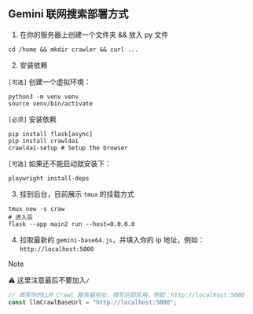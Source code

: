 ## Gemini 联网搜索部署方式

1. 在你的服务器上创建一个文件夹 && 放入 py 文件

```shell
cd /home && mkdir crawler && curl ...
```

2. 安装依赖

`[可选]` 创建一个虚拟环境：
```shell
python3 -m venv venv
source venv/bin/activate
```

`[必须]` 安装依赖
```shell
pip install flask[async]
pip install crawl4ai
crawl4ai-setup # Setup the browser
```

`[可选]` 如果还不能启动就安装下：
```shell
playwright install-deps
```

3. 挂到后台，目前展示 `tmux` 的挂载方式

```shell
tmux new -s craw
# 进入后
flask --app main2 run --host=0.0.0.0
```

4. 拉取最新的 `gemini-base64.js`，并填入你的 ip 地址，例如：`http://localhost:5000`

> [!NOTE]
> ⚠️ 这里注意最后不要加入`/`

```javascript
// 填写你的LLM Crawl 服务器地址，填写后即启用，例如：http://localhost:5000
const llmCrawlBaseUrl = "http://localhost:5000";
```

